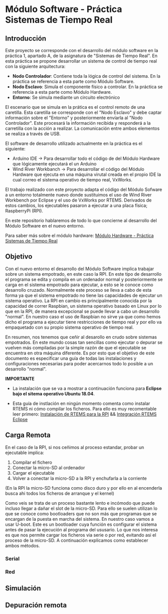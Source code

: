 # Módulo Software - Práctica Sistemas de Tiempo Real

## Introducción

Este proyecto se corresponde con el desarrollo del módulo software en la práctica 1, apartado A, de la asignatura de "Sistemas de Tiempo Real". En esta práctica se propone desarrollar un sistema de control de tiempo real con la siguiente arquitectura:
* **Nodo Controlador**: Contiene toda la lógica de control del sistema. En la práctica se referencia a esta parte como Módulo Software.
* **Nodo Esclavo**: Simula el componente físico a controlar. En la práctica se referencia a esta parte como Módulo Hardware.
* **Entorno**: Se simula mediante un circuito electrónico

El escenario que se simula en la prática es el control remoto de una caretilla. Esta caretilla se corresponde con el "Nodo Esclavo" y debe captar información sobre el "Entorno" y posteriormente envíarla al "Nodo Controlador". Este procesará la información recibida y responderá a la carretilla con la acción a realizar. La comunicación entre ambos elementos se realiza a través de USB.

El software de desarrollo utilizado actualmente en la práctica es el siguiente:
* Arduino IDE -> Para desarrollar todo el código de del Módulo Hardware que lógicamente ejecutará el un Arduino
* Wind River Workbanch -> Para desarrollar el código del Módulo Hardware que ejecuta en una máquina virutal creada en el propio IDE la cual correo el sistema operativo de tiempo real, VxWorks.

El trabajo realizado con este proyecto adapta el código del Módulo Sofware a un entorno totalmente nuevo donde sustituimos el uso de Wind River Workbench por Eclipse y el uso de VxWorks por RTEMS. Derivados de estos cambios, los ejecutables pasaron a ejecutar a una placa física; RaspberryPi (RPI).

En este repositorio hablaremos de todo lo que concierne al desarrollo del Módulo Software en el nuevo entorno. 

Para saber más sobre el módulo hardware: [Módulo Hardware - Práctica Sistemas de Tiempo Real](https://github.com/MarioPalomaresGallego/Practica1AHw.git)

## Objetivo

Con el nuevo entorno el desarrollo del Módulo Software implica trabajar sobre un sistema empotrado, en este caso la RPI. En este tipo de desarrollo el programa se edita y compila en un ordenador normal y posteriormente se carga en el sistema empotrado para ejecutar, a esto se le conoce como desarrollo cruzado. Normalmente este proceso se lleva a cabo de esta forma ya que el sistema empotrado no tiene las capacidades de ejecutar un sistema operativo. La RPI en cambio es principalmente conocida por la capacidad de correr Raspbian, un sistema operativo basado en Linux por lo que en la RPI, de manera excepcional se puede llevar a cabo un desarrollo "normal". En nuestro caso el uso de Raspbian no sirve ya que como hemos dicho el programa a ejecutar tiene restricciones de tiempo real y por ello va empaquetado con su propio sistema operativo de tiempo real. 

En resumen, nos tenemos que ceñir al desarollo en crudo sobre sistemas empotrados. En este mundo cosas tan sencillas como ejecutar o depurar se vuelven más compiladas por la simple razón de que el ejecutable se encuentra en otra máquina diferente. Es por esto que el objetivo de este documento es especificar una guía de todas las instalaciones y configuraciones necesarias para poder acercarnos todo lo posible a un desarrollo "normal".

**IMPORTANTE**

* La instalación que se va a mostrar a continuación funciona para **Eclipse bajo el sitema operativo Ubuntu 18.04**.

* Esta guía de instlación en ningún momento comenta como instalar RTEMS ni cómo compilar los ficheros. Para ello es muy recomentable leer primero: [Instalación de RTEMS para la RPI](https://www.raspberrypi.org/forums/viewtopic.php?t=147130) && [Integración RTEMS Eclipse](https://devel.rtems.org/wiki/Developer/Eclipse/Plugin)


## Carga Remota

En el caso de la RPI, si nos ceñimos al proceso estandar, probar un ejecutable implica:
1. Compilar el fichero
2. Conectar la micro-SD al ordenador
3. Cargar el ejecutable
4. Volver a conectar la micro-SD a la RPI y enchufarla a la corriente

(En la RPI la micro-SD funciona como disco duro y por ello en al encenderla busca ahi todos los ficheros de arranque y el kernel)

Como veis se trata de un proceso bastante lento e incómodo que puede incluso llegar a dañar el slot de la micro-SD. Para ello se suelen utilizan lo que se conoce como bootloaders que no son más que programas que se encargan de la puesta en marcha del sistema. En nuestro caso vamos a usar U-boot. Este es un bootloader cuya función es configurar el sistema antes de pasar la ejecución al programa del ususario. Lo que nos interesa es que nos permite cargar los ficheros via serie o por red, evitando asi el proceso de la micro-SD. A continuación explicamos como establecer ambos métodos.

### Serial

### Red

## Simulación

## Depuración remota
